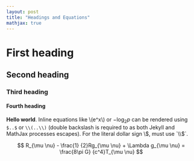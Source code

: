 ```yaml
---
layout: post
title: "Headings and Equations"
mathjax: true
---
```


# First heading

## Second heading

### Third heading

#### Fourth heading

**Hello world**. Inline equations like \\(e^x\\) or $-\log_2 p$ can be rendered using `$..$` or `\\(..\\)` (double backslash is required to as both Jekyll and MathJax processes escapes). For the literal dollar sign \\$, must use `\\$`.

$$ R_{\mu \nu} - \frac{1} {2}Rg_{\mu \nu} + \Lambda g_{\mu \nu} = \frac{8\pi G} {c^4}T_{\mu \nu} $$
